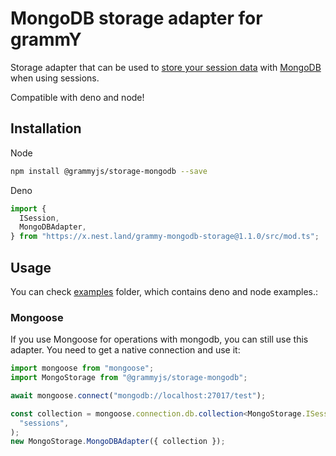 # MongoDB storage adapter for grammY

Storage adapter that can be used to
[store your session data](https://grammy.dev/plugins/session.html) with
[MongoDB](https://www.mongodb.com/) when using sessions.

Compatible with deno and node!

## Installation

Node

```bash
npm install @grammyjs/storage-mongodb --save
```

Deno

```ts
import {
  ISession,
  MongoDBAdapter,
} from "https://x.nest.land/grammy-mongodb-storage@1.1.0/src/mod.ts";
```

## Usage

You can check
[examples](https://github.com/grammyjs/storages/tree/main/packages/mongodb/examples)
folder, which contains deno and node examples.:

### Mongoose

If you use Mongoose for operations with mongodb, you can still use this adapter.
You need to get a native connection and use it:

```ts
import mongoose from "mongoose";
import MongoStorage from "@grammyjs/storage-mongodb";

await mongoose.connect("mongodb://localhost:27017/test");

const collection = mongoose.connection.db.collection<MongoStorage.ISession>(
  "sessions",
);
new MongoStorage.MongoDBAdapter({ collection });
```

